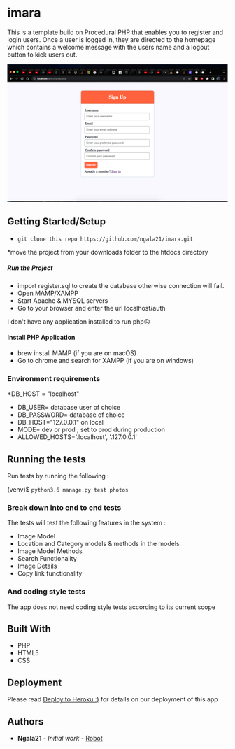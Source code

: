 # imara
This is a template build on Procedural PHP that enables you to register and login users. Once a user is logged in, they are directed to the homepage which contains a welcome message with the users name and a logout button to kick users out.

![screenshot](imara.png)

## Getting Started/Setup

* `git clone this repo https://github.com/ngala21/imara.git`

*move the project from your downloads folder to the htdocs directory

##### Run the Project
* import register.sql to create the database otherwise connection will fail.
* Open MAMP/XAMPP
* Start Apache & MYSQL servers
* Go to your browser and enter the url localhost/auth


 I don't have any application installed to run php😐

#### Install PHP Application 

* brew install MAMP (if you are on macOS)
* Go to chrome and search for XAMPP (if you are on windows)

### Environment requirements 

*DB_HOST = "localhost"
* DB_USER= database user of choice
* DB_PASSWORD= database of choice
* DB_HOST="127.0.0.1" on local
* MODE= dev or prod , set to prod during production
* ALLOWED_HOSTS='.localhost', '.127.0.0.1' 


## Running the tests

Run tests by running the following :

(venv)$ `python3.6 manage.py test photos`

### Break down into end to end tests

The tests will test the following features in the system :

*  Image Model
*  Location and Category models & methods in the models
*  Image Model Methods
*  Search Functionality
*  Image Details
*  Copy link functionality

### And coding style tests

The app does not need coding style tests according to its current scope


## Built With

* PHP
* HTML5
* CSS

## Deployment 

Please read [Deploy to Heroku :)](hhttps://simpleisbetterthancomplex.com/tutorial/2016/08/09/how-to-deploy-django-applications-on-heroku.html) for details on our deployment of this app

## Authors

* **Ngala21** - *Initial work* - [Robot](https://github.com/ngala21)


